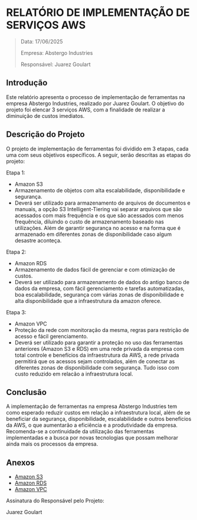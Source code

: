 # RELATÓRIO DE IMPLEMENTAÇÃO DE SERVIÇOS AWS

> Data: 17/06/2025
> 
> Empresa: Abstergo Industries
> 
> Responsável: Juarez Goulart 

## Introdução
Este relatório apresenta o processo de implementação de ferramentas na empresa Abstergo Industries, realizado por Juarez Goulart. O objetivo do projeto foi elencar 3 serviços AWS, com a finalidade de realizar a diminuição de custos imediatos.

## Descrição do Projeto
O projeto de implementação de ferramentas foi dividido em 3 etapas, cada uma com seus objetivos especí­ficos. A seguir, serão descritas as etapas do projeto:

Etapa 1: 
- Amazon S3
- Armazenamento de objetos com alta escalabilidade, disponibilidade e segurança.
- Deverá ser utilizado para armazenamento de arquivos de documentos e manuais, a opção S3 Intelligent-Tiering vai separar arquivos que são acessados com mais frequência e os que são acessados
 com menos frequência, diluindo o custo de armazenamento baseado nas utilizações. Além de garantir segurança no acesso e na forma que é armazenado em diferentes zonas de disponibilidade caso algum desastre aconteça.

Etapa 2: 
- Amazon RDS
- Armazenamento de dados fácil de gerenciar e com otimização de custos.
- Deverá ser utilizado para armazenamento de dados do antigo banco de dados da empresa, com fácil gerenciamento e tarefas automatizadas, boa escalabilidade, segurança com várias zonas de disponibilidade e alta disponibilidade que a infraestrutura da amazon oferece.

Etapa 3: 
- Amazon VPC
- Proteção da rede com monitoração da mesma, regras para restrição de acesso e fácil gerenciamento.
- Deverá ser utilizado para garantir a proteção no uso das ferramentas anteriores (Amazon S3 e RDS) em uma rede privada da empresa com total controle e benefícios da infraestrutura da AWS, a rede privada permitirá que os acessos sejam controlados, além de conectar as diferentes zonas de disponibilidade com segurança. Tudo isso com custo reduzido em relacão a infraestrutura local.


## Conclusão
A implementação de ferramentas na empresa Abstergo Industries tem como esperado reduzir custos em relação a infraestrutura local, além de se beneficiar da segurança, disponibilidade, escalabilidade e outros benefícios da AWS, o que aumentarão a eficiência e a produtividade da empresa. Recomenda-se a continuidade da utilização das ferramentas implementadas e a busca por novas tecnologias que possam melhorar ainda mais os processos da empresa.

## Anexos

- [Amazon S3](https://aws.amazon.com/pt/s3/?nc=sn&loc=0)
- [Amazon RDS](https://aws.amazon.com/pt/rds/)
- [Amazon VPC](https://aws.amazon.com/pt/vpc/)

Assinatura do Responsável pelo Projeto:

Juarez Goulart
